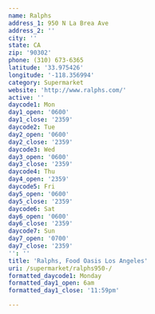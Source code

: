 ```yaml
---
name: Ralphs
address_1: 950 N La Brea Ave
address_2: ''
city: ''
state: CA
zip: '90302'
phone: (310) 673-6365
latitude: '33.975426'
longitude: '-118.356994'
category: Supermarket
website: 'http://www.ralphs.com/'
active: ''
daycode1: Mon
day1_open: '0600'
day1_close: '2359'
daycode2: Tue
day2_open: '0600'
day2_close: '2359'
daycode3: Wed
day3_open: '0600'
day3_close: '2359'
daycode4: Thu
day4_open: '2359'
daycode5: Fri
day5_open: '0600'
day5_close: '2359'
daycode6: Sat
day6_open: '0600'
day6_close: '2359'
daycode7: Sun
day7_open: '0700'
day7_close: '2359'
'': ''
title: 'Ralphs, Food Oasis Los Angeles'
uri: /supermarket/ralphs950-/
formatted_daycode1: Monday
formatted_day1_open: 6am
formatted_day1_close: '11:59pm'

---
```

